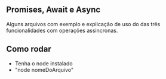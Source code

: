 ## Promises, Await e Async

Alguns arquivos com exemplo e explicação de uso do das três funcionalidades
com operações assincronas.

## Como rodar
- Tenha o node instalado
- "node nomeDoArquivo"